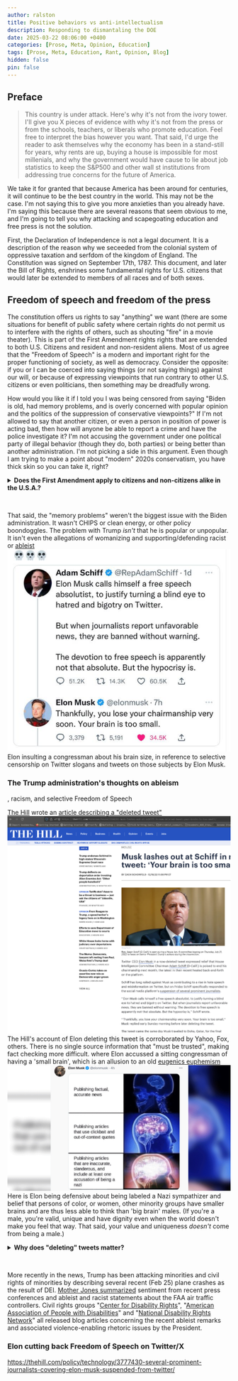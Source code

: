 ```yaml
---
author: ralston
title: Positive behaviors vs anti-intellectualism
description: Responding to dismantaling the DOE
date: 2025-03-22 08:06:00 +0400
categories: [Prose, Meta, Opinion, Education]
tags: [Prose, Meta, Education, Rant, Opinion, Blog]
hidden: false
pin: false
---
```


## Preface

>This country is under attack. Here's why it's not from the ivory tower. I'll give you X pieces of evidence with why it's not from the press or from the schools, teachers, or liberals who promote education. Feel free to interpret the bias however you want. That said, I'd urge the reader to ask themselves why the economy has been in a stand-still for years, why rents are up, buying a house is impossible for most millenials, and why the government would have cause to lie about job statistics to keep the S&P500 and other wall st institutions from addressing true concerns for the future of America.


We take it for granted that because America has been around for centuries, it will continue to be the best country in the world. This may not be the case. I'm not saying this to give you more anxieties than you already have. I'm saying this because there are several reasons that seem obvious to me, and I'm going to tell you why attacking and scapegoating education and free press is not the solution.

First, the Declaration of Independence is not a legal document. It is a description of the reason why we seceeded from the colonial system of oppressive taxation and serfdom of the kingdom of England. The Constitution was signed on September 17th, 1787. This document, and later the Bill of Rights, enshrines some fundamental rights for U.S. citizens that would later be extended to members of all races and of both sexes. 

## Freedom of speech and freedom of the press

The constitution offers us rights to say "anything" we want (there are some situations for benefit of public safety where certain rights do not permit us to interfere with the rights of others, such as shouting "fire" in a movie theater). This is part of the First Amendment rights rights that are extended to both U.S. Citizens and resident and non-resident aliens. Most of us agree that the "Freedom of Speech" is a modern and important right for the proper functioning of society, as well as democracy. Consider the opposite: if you or I can be coerced into saying things (or not saying things) against our will, or because of expressing viewpoints that run contrary to other U.S. citizens or even politicians, then something may be dreadfully wrong. 

How would you like it if I told you I was being censored from saying "Biden is old, had memory problems, and is overly concerned with popular opinion and the politics of the suppression of conservative viewpoints?" If I'm not allowed to say that another citizen, or even a person in position of power is acting bad, then how will anyone be able to report a crime and have the police investigate it? I'm not accusing the government under one political party of illegal behavior (though they do, both parties) or being better than another administration. I'm not picking a side in this argument. Even though I am trying to make a point about "modern" 2020s conservatism, you have thick skin so you can take it, right?

<details>
<summary><strong>Does the First Amendment apply to citizens and non-citizens alike in the U.S.A.?</strong></summary>
<p>A resident alien is someone with a Green Card. They have similar rights to U.S. Citizens such as the freedom from improper search and seizure by the police. As many believe, this doesn't 'detract' from the rights of U.S. Citizens to afford this benefit to resident and non-resident aliens, temporary workers, and even illegal immigrants. What this does is force the police to have better practices and standards for proving individual guilt, rather than circumstantially compromising 'evidence' that such as planting drugs, improper detention and coerced confessions, and more.</p>
</details>

&nbsp;&nbsp;

That said, the "memory problems" weren't the biggest issue with the Biden administration. It wasn't CHIPS or clean energy, or other policy boondoggles. The problem with Trump *isn't* that he is popular or unpopular. It isn't even the allegations of womanizing and supporting/defending racist or <span class="hover-image-container"><a href="#">ableist</a><span class="hover-image-wrapper"><img class="hover-image" src="/assets/img/adam_schiff_elon_musk_brain_comment.jpg" alt="Hover image"/><span class="image-caption">Elon insulting a congressman about his brain size, in reference to selective censorship on Twitter</span></span></span> slogans and tweets on those subjects by Elon Musk.


### The Trump administration's thoughts on ableism

, racism, and selective Freedom of Speech

[The Hill](https://thehill.com/homenews/house/3780280-musk-lashes-out-at-schiff-in-now-deleted-tweet-your-brain-is-too-small/) wrote an <span class="hover-image-container"><a href="#">article describing a "deleted tweet"</a><span class="hover-image-wrapper"><img class="hover-image" src="/assets/img/TheHill_AdamSchiff_ElonMusck_brain_size_comment.png" alt="Hover image"/><span class="image-caption">The Hill's account of Elon deleting this tweet is corroborated by Yahoo, Fox, others. There is no single source information that "must be trusted", making fact checking more difficult.</span></span></span> where Elon accussed a sitting congressman of having a 'small brain', which is an allusion to an old <span class="hover-image-container"><a href="#">eugenics euphemism</a><span class="hover-image-wrapper"><img class="hover-image" src="/assets/img/elonmusk_news_accuracy.webp" alt="Hover image"/><span class="image-caption">Here is Elon being defensive about being labeled a Nazi sympathizer</span></span></span> and belief that persons of color, or women, other minority groups have smaller brains and are thus less able to think than 'big brain' males. (If you're a male, you're valid, unique and have dignity even when the world doesn't make you feel that way. That said, your value and uniqueness *doesn't* come from being a male.)

<details>
	<summary><strong>Why does "deleting" tweets matter?</strong></summary>
	<p>Deleting a tweet suggests guilt or shame. Deleting a tweet where you insult someone not by the caliber of their thoughts or the merits of their actions, but by something like the color of their skin, their biological sex or gender, their appearance, their 'brain size' is not just bigoted, it's a form of hate-speech. Deleting information from the internet suggests manipulation and guilt associated with something said. It could also be used to reference something that was never said, such as in a photoshopped image. In this example, <span class="hover-image-container"><a href="#">Googling for "Elon Musk Adam Schiff brain comment"</a><span class="hover-image-wrapper"><img class="hover-image" src="/assets/img/Google_search_adamschiff_elonmusk_brain_comment.png" alt="Hover image"/><span class="image-caption">Fox News, The Hill, the Washington Examiner, and Yahoo News, also claim the tweet was deleted.</span></span></span> reveals a number of new outlets where reporters reference the same deleted Tweet, the same text of the tweet, and the same deletion event. It's likely that because Fox News said it's deleted and the Hill, the Washington Examiner, and Yahoo news (lol) report the same event, that there is some basis that the tweet existed and was live and was then deleted for containing offesnive or legally dubious content.</p>
</details>

&nbsp;&nbsp;


More recently in the news, Trump has been attacking minorities and civil rights of minorities by describing several recent (Feb 25) plane crashes as the result of DEI. [Mother Jones summarized]( https://www.motherjones.com/politics/2025/01/trump-dc-plane-crash-dei-conspiracy/) sentiment from recent press conferences and ableist and racist statements about the FAA air traffic controllers. Civil rights groups "[Center for Disability Rights](https://cdrnys.org/blog/uncategorized/the-center-for-disability-rights-condemns-statements-by-president-trump-blaming-people-with-disabilities-for-the-crash-of-american-eagle-flight-5342/)", "[American Association of People with Disabilities](https://www.aapd.com/ableist-trump-comments-september-24/)" and "[National Disability Rights Network](https://www.ndrn.org/resource/dca-crash/)" all released blog articles concerning the recent ableist remarks and associated violence-enabling rhetoric issues by the President.

### Elon cutting back Freedom of Speech on Twitter/X

https://thehill.com/policy/technology/3777430-several-prominent-journalists-covering-elon-musk-suspended-from-twitter/
